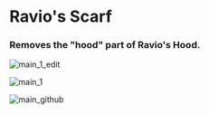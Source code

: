 # Ravio's Scarf

### Removes the "hood" part of Ravio's Hood.

![main_1_edit](https://user-images.githubusercontent.com/80713508/161000965-6f2d68cf-d351-443e-aaf3-57333c3a2b01.png)


![main_1](https://user-images.githubusercontent.com/80713508/160991909-8028b984-21cc-4430-926c-cce19a3a8f64.png)

![main_github](https://user-images.githubusercontent.com/80713508/160992249-5dce81d2-0149-429b-b326-68751fbfb1d6.png)
